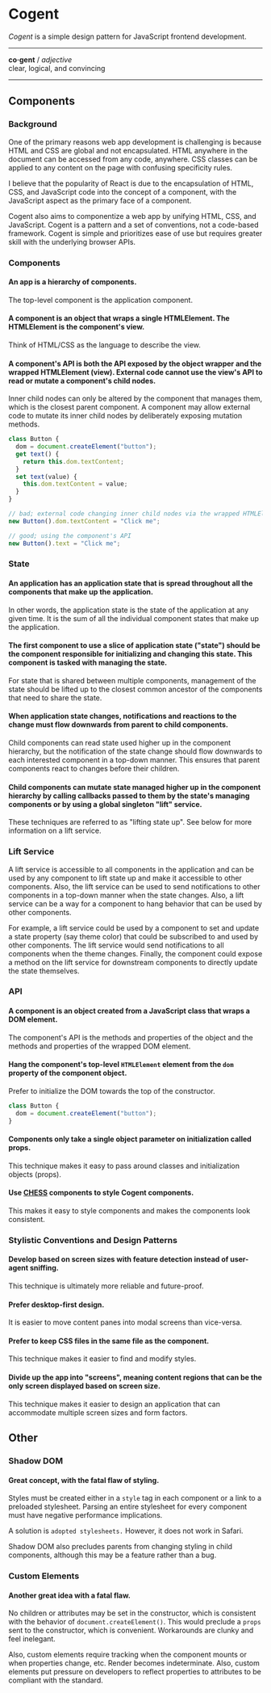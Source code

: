 # Cogent <!-- omit in toc -->

_Cogent_ is a simple design pattern for JavaScript frontend development.

---

**co·gent** / _adjective_<br>
clear, logical, and convincing

---

## Components

### Background

One of the primary reasons web app development is challenging is because HTML and CSS are global and not encapsulated. HTML anywhere in the document can be accessed from any code, anywhere. CSS classes can be applied to any content on the page with confusing specificity rules.

I believe that the popularity of React is due to the encapsulation of HTML, CSS, and JavaScript code into the concept of a component, with the JavaScript aspect as the primary face of a component.

Cogent also aims to componentize a web app by unifying HTML, CSS, and JavaScript. Cogent is a pattern and a set of conventions, not a code-based framework. Cogent is simple and prioritizes ease of use but requires greater skill with the underlying browser APIs.

### Components

#### An app is a hierarchy of components.

The top-level component is the application component.

#### A component is an object that wraps a single HTMLElement. The HTMLElement is the component's view.

Think of HTML/CSS as the language to describe the view.

#### A component's API is both the API exposed by the object wrapper and the wrapped HTMLElement (view). External code cannot use the view's API to read or mutate a component's child nodes.

Inner child nodes can only be altered by the component that manages them, which is the closest parent component. A component may allow external code to mutate its inner child nodes by deliberately exposing mutation methods.

```javascript
class Button {
  dom = document.createElement("button");
  get text() {
    return this.dom.textContent;
  }
  set text(value) {
    this.dom.textContent = value;
  }
}

// bad; external code changing inner child nodes via the wrapped HTMLElement
new Button().dom.textContent = "Click me";

// good; using the component's API
new Button().text = "Click me";
```

### State

#### An application has an application state that is spread throughout all the components that make up the application.

In other words, the application state is the state of the application at any given time. It is the sum of all the individual component states that make up the application.

#### The first component to use a slice of application state ("state") should be the component responsible for initializing and changing this state. This component is tasked with managing the state.

For state that is shared between multiple components, management of the state should be lifted up to the closest common ancestor of the components that need to share the state.

#### When application state changes, notifications and reactions to the change must flow downwards from parent to child components.

Child components can read state used higher up in the component hierarchy, but the notification of the state change should flow downwards to each interested component in a top-down manner. This ensures that parent components react to changes before their children.

#### Child components can mutate state managed higher up in the component hierarchy by calling callbacks passed to them by the state's managing components or by using a global singleton "lift" service.

These techniques are referred to as "lifting state up". See below for more information on a lift service.

### Lift Service

A lift service is accessible to all components in the application and can be used by any component to lift state up and make it accessible to other components. Also, the lift service can be used to send notifications to other components in a top-down manner when the state changes. Also, a lift service can be a way for a component to hang behavior that can be used by other components.

For example, a lift service could be used by a component to set and update a state property (say theme color) that could be subscribed to and used by other components. The lift service would send notifications to all components when the theme changes. Finally, the component could expose a method on the lift service for downstream components to directly update the state themselves.

### API

#### A component is an object created from a JavaScript class that wraps a DOM element.

The component's API is the methods and properties of the object and the methods and properties of the wrapped DOM element.

#### Hang the component's top-level `HTMLElement` element from the `dom` property of the component object.

Prefer to initialize the DOM towards the top of the constructor.

```javascript
class Button {
  dom = document.createElement("button");
}
```

#### Components only take a single object parameter on initialization called props.

This technique makes it easy to pass around classes and initialization objects (props).

#### Use [CHESS](https://github.com/jake-knerr/chess) components to style Cogent components.

This makes it easy to style components and makes the components look consistent.

### Stylistic Conventions and Design Patterns

#### Develop based on screen sizes with feature detection instead of user-agent sniffing.

This technique is ultimately more reliable and future-proof.

#### Prefer desktop-first design.

It is easier to move content panes into modal screens than vice-versa.

#### Prefer to keep CSS files in the same file as the component.

This technique makes it easier to find and modify styles.

#### Divide up the app into "screens", meaning content regions that can be the only screen displayed based on screen size.

This technique makes it easier to design an application that can accommodate multiple screen sizes and form factors.

## Other

### Shadow DOM

#### Great concept, with the fatal flaw of styling.

Styles must be created either in a `style` tag in each component or a link to a preloaded stylesheet. Parsing an entire stylesheet for every component must have negative performance implications.

A solution is `adopted stylesheets.` However, it does not work in Safari.

Shadow DOM also precludes parents from changing styling in child components, although this may be a feature rather than a bug.

### Custom Elements

#### Another great idea with a fatal flaw.

No children or attributes may be set in the constructor, which is consistent with the behavior of `document.createElement()`. This would preclude a `props` sent to the constructor, which is convenient. Workarounds are clunky and feel inelegant.

Also, custom elements require tracking when the component mounts or when properties change, etc. Render becomes indeterminate. Also, custom elements put pressure on developers to reflect properties to attributes to be compliant with the standard.
